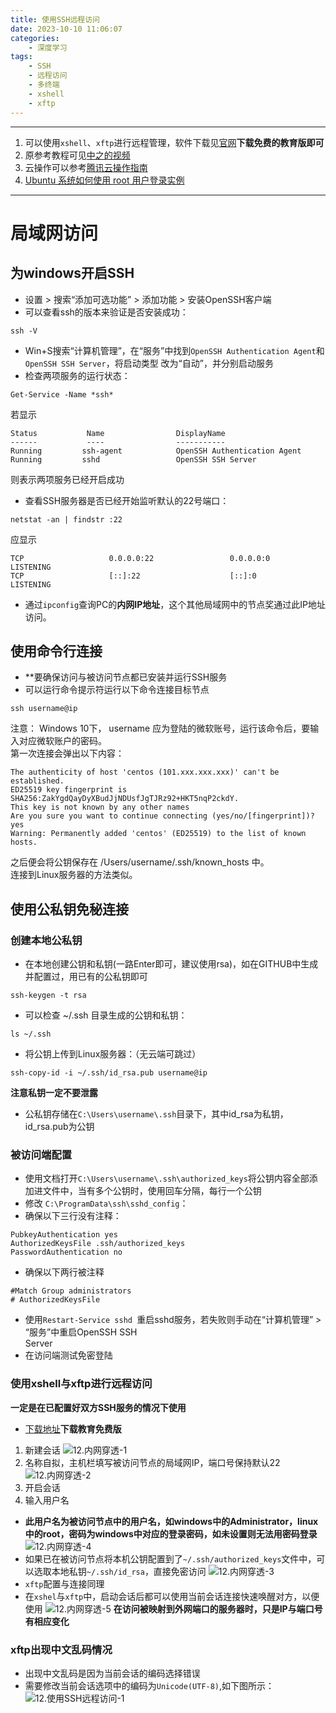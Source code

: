 ```yaml
---
title: 使用SSH远程访问
date: 2023-10-10 11:06:07
categories:
	- 深度学习
tags: 
	- SSH
	- 远程访问
	- 多终端
	- xshell
	- xftp
---
```

*****
1. 可以使用`xshell`、`xftp`进行远程管理，软件下载见[官网](https://www.xshell.com/zh/free-for-home-school/)**下载免费的教育版即可**
2. 原参考教程可见[中之的视频](https://www.bilibili.com/video/BV13L411w7XU/?spm_id_from=333.999.top_right_bar_window_history.content.click&vd_source=73162f668fdc494f53422288195ecea3)
3. 云操作可以参考[腾讯云操作指南](https://cloud.tencent.com/document/product/1207/44578)
4. [Ubuntu 系统如何使用 root 用户登录实例](https://cloud.tencent.com/document/product/1207/44569#ubuntu-.E7.B3.BB.E7.BB.9F.E5.A6.82.E4.BD.95.E4.BD.BF.E7.94.A8-root-.E7.94.A8.E6.88.B7.E7.99.BB.E5.BD.95.E5.AE.9E.E4.BE.8B.EF.BC.9F)
*****
# 局域网访问
## 为windows开启SSH
- 设置 > 搜索“添加可选功能” > 添加功能 > 安装OpenSSH客户端
- 可以查看ssh的版本来验证是否安装成功：
```
ssh -V
```
- Win+S搜索“计算机管理”，在“服务”中找到`OpenSSH Authentication Agent`和`OpenSSH SSH Server`，将启动类型 改为“⾃动”，并分别启动服务
- 检查两项服务的运⾏状态：
```
Get-Service -Name *ssh*
```
若显示
```
Status           Name                DisplayName
------           ----                ----------- 
Running         ssh-agent            OpenSSH Authentication Agent 
Running         sshd                 OpenSSH SSH Server
```
则表示两项服务已经开启成功
- 查看SSH服务器是否已经开始监听默认的22号端⼝：
```
netstat -an | findstr :22
```
应显示
```
TCP                   0.0.0.0:22                 0.0.0.0:0                   LISTENING  
TCP                   [::]:22                    [::]:0                      LISTENING
```
- 通过`ipconfig`查询PC的**内网IP地址**，这个其他局域网中的节点奖通过此IP地址访问。
## 使用命令行连接
- **要确保访问与被访问节点都已安装并运行SSH服务
- 可以运行命令提示符运行以下命令连接目标节点
```
ssh username@ip
```
注意： Windows 10下， username 应为登陆的微软账号，运⾏该命令后，要输⼊对应微软账户的密码。  
第⼀次连接会弹出以下内容：
```
The authenticity of host 'centos (101.xxx.xxx.xxx)' can't be established.  
ED25519 key fingerprint is SHA256:ZakYgdQayDyXBudJjNDUsfJgTJRz92+HKT5nqP2ckdY.  
This key is not known by any other names  
Are you sure you want to continue connecting (yes/no/[fingerprint])? yes  
Warning: Permanently added 'centos' (ED25519) to the list of known hosts.
```
之后便会将公钥保存在 /Users/username/.ssh/known_hosts 中。  
连接到Linux服务器的⽅法类似。
## 使用公私钥免秘连接
### 创建本地公私钥
- 在本地创建公钥和私钥(一路Enter即可，建议使用rsa)，如在GITHUB中生成并配置过，用已有的公私钥即可
```
ssh-keygen -t rsa
```
- 可以检查 ~/.ssh ⽬录⽣成的公钥和私钥：
```
ls ~/.ssh
```
- 将公钥上传到Linux服务器：（无云端可跳过）
```
ssh-copy-id -i ~/.ssh/id_rsa.pub username@ip
```
**注意私钥一定不要泄露**
- 公私钥存储在`C:\Users\username\.ssh`目录下，其中id_rsa为私钥，id_rsa.pub为公钥
### 被访问端配置
- 使用文档打开`C:\Users\username\.ssh\authorized_keys`将公钥内容全部添加进文件中，当有多个公钥时，使用回车分隔，每行一个公钥
- 修改 `C:\ProgramData\ssh\sshd_config`：
- 确保以下三行没有注释：	
```
PubkeyAuthentication yes  
AuthorizedKeysFile .ssh/authorized_keys  
PasswordAuthentication no
```
- 确保以下两行被注释 
```
#Match Group administrators  
# AuthorizedKeysFile  
```
- 使用`Restart-Service sshd `重启sshd服务，若失败则⼿动在“计算机管理” > “服务”中重启OpenSSH SSH  
Server
- 在访问端测试免密登陆
### 使用xshell与xftp进行远程访问
**一定是在已配置好双方SSH服务的情况下使用**
- [下载地址](https://www.xshell.com/zh/free-for-home-school/)**下载教育免费版**
1. 新建会话
 ![12.内网穿透-1](https://aucnm0202-1318327891.cos.ap-shanghai.myqcloud.com/blogpic/12.%E5%86%85%E7%BD%91%E7%A9%BF%E9%80%8F-1.png)
2. 名称自拟，主机栏填写被访问节点的局域网IP，端口号保持默认22
![12.内网穿透-2](https://aucnm0202-1318327891.cos.ap-shanghai.myqcloud.com/blogpic/12.%E5%86%85%E7%BD%91%E7%A9%BF%E9%80%8F-2.png)
3. 开启会话
4. 输入用户名
- **此用户名为被访问节点中的用户名，如windows中的Administrator，linux中的root，密码为windows中对应的登录密码，如未设置则无法用密码登录** ![12.内网穿透-4](https://aucnm0202-1318327891.cos.ap-shanghai.myqcloud.com/blogpic/12.%E5%86%85%E7%BD%91%E7%A9%BF%E9%80%8F-4.png)
- 如果已在被访问节点将本机公钥配置到了`~/.ssh/authorized_keys`文件中，可以选取本地私钥`~/.ssh/id_rsa`，直接免密访问
![12.内网穿透-3](https://aucnm0202-1318327891.cos.ap-shanghai.myqcloud.com/blogpic/12.%E5%86%85%E7%BD%91%E7%A9%BF%E9%80%8F-3.png)
- `xftp`配置与连接同理
- 在`xshel`与`xftp`中，启动会话后都可以使用当前会话连接快速唤醒对方，以便使用
![12.内网穿透-5](https://aucnm0202-1318327891.cos.ap-shanghai.myqcloud.com/blogpic/12.%E5%86%85%E7%BD%91%E7%A9%BF%E9%80%8F-5.png)
**在访问被映射到外网端口的服务器时，只是IP与端口号有相应变化**
### xftp出现中文乱码情况
- 出现中文乱码是因为当前会话的编码选择错误
- 需要修改当前会话选项中的编码为`Unicode(UTF-8)`,如下图所示：
![12.使用SSH远程访问-1](https://aucnm0202-1318327891.cos.ap-shanghai.myqcloud.com/blogpic/12.%E4%BD%BF%E7%94%A8SSH%E8%BF%9C%E7%A8%8B%E8%AE%BF%E9%97%AE-1.png)